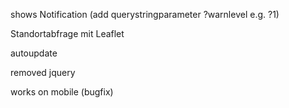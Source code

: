 shows Notification (add querystringparameter ?warnlevel e.g. ?1)

Standortabfrage mit Leaflet

autoupdate

removed jquery

works on mobile (bugfix)
